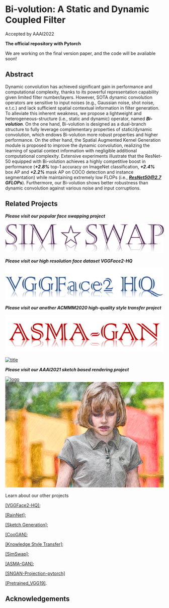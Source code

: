 # Bi-volution: A Static and Dynamic Coupled Filter
Accepted by AAAI2022

**The official repository with Pytorch**

We are working on the final version paper, and the code will be avaliable soon!

## Abstract

Dynamic convolution has achieved significant gain in performance and computational complexity, thanks to its powerful representation capability given limited filter number/layers.
However, SOTA dynamic convolution operators are sensitive to input noises (e.g., Gaussian noise, shot noise, e.t.c.) and lack sufficient spatial contextual information in filter generation.
To alleviate this inherent weakness, we propose a lightweight and heterogeneous-structure (i.e., static and dynamic) operator, named ***Bi-volution***.
On the one hand, Bi-volution is designed as a dual-branch structure to fully leverage complementary properties of static/dynamic convolution, which endows Bi-volution more robust properties and higher performance.
On the other hand, the Spatial Augmented Kernel Generation module is proposed to improve the dynamic convolution, realizing the learning of spatial context information with negligible additional computational complexity.
Extensive experiments illustrate that the ResNet-50 equipped with Bi-volution achieves a highly competitive boost in performance (***+2.8%***  top-1 accuracy on ImageNet classification, ***+2.4%*** box AP and ***+2.2%*** mask AP on COCO detection and instance segmentation) while maintaining extremely low FLOPs (i.e., ***ResNet50@2.7 GFLOPs***). Furthermore, our Bi-volution shows better robustness than dynamic convolution against various noise and input corruptions.



## Related Projects

***Please visit our popular face swapping project***

[![logo](./docs/img/simswap.png)](https://github.com/neuralchen/SimSwap)

***Please visit our high resolution face dataset VGGFace2-HQ***

[![logo](./docs/img/VGGFace2-HQ.png)](https://github.com/NNNNAI/VGGFace2-HQ)

***Please visit our another ACMMM2020 high-quality style transfer project***

[![logo](./docs/img/logo.png)](https://github.com/neuralchen/ASMAGAN)

[![title](/docs/img/title.png)](https://github.com/neuralchen/ASMAGAN)

***Please visit our AAAI2021 sketch based rendering project***

[![logo](./docs/img/girl2.gif)](https://github.com/TZYSJTU/Sketch-Generation-with-Drawing-Process-Guided-by-Vector-Flow-and-Grayscale)
[![title](/docs/img/girl2-RGB.png)](https://github.com/TZYSJTU/Sketch-Generation-with-Drawing-Process-Guided-by-Vector-Flow-and-Grayscale)





Learn about our other projects 

[[VGGFace2-HQ]](https://github.com/NNNNAI/VGGFace2-HQ);

[[RainNet]](https://neuralchen.github.io/RainNet);

[[Sketch Generation]](https://github.com/TZYSJTU/Sketch-Generation-with-Drawing-Process-Guided-by-Vector-Flow-and-Grayscale);

[[CooGAN]](https://github.com/neuralchen/CooGAN);

[[Knowledge Style Transfer]](https://github.com/AceSix/Knowledge_Transfer);

[[SimSwap]](https://github.com/neuralchen/SimSwap);

[[ASMA-GAN]](https://github.com/neuralchen/ASMAGAN);

[[SNGAN-Projection-pytorch]](https://github.com/neuralchen/SNGAN_Projection)

[[Pretrained_VGG19]](https://github.com/neuralchen/Pretrained_VGG19).

## Acknowledgements
